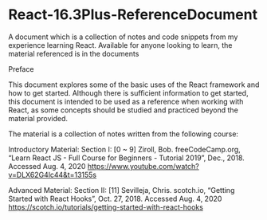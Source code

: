 # React-16.3Plus-ReferenceDocument
A document which is a collection of notes and code snippets from my experience learning React. Available for anyone looking to learn, the material referenced is in the documents

Preface

This document explores some of the basic uses of the React framework and how to get started. Although there is sufficient information to get started, this document is intended to be used as a reference when working with React, as some concepts should be studied and practiced beyond the material provided.

The material is a collection of notes written from the following course:

Introductory Material: Section I: [0 ~ 9] 
Ziroll, Bob. freeCodeCamp.org, “Learn React JS - Full Course for Beginners - Tutorial 2019”, Dec., 2018. Accessed Aug. 4, 2020
https://www.youtube.com/watch?v=DLX62G4lc44&t=13155s

Advanced Material: Section II: [11]
Sevilleja, Chris. scotch.io, “Getting Started with React Hooks”, Oct. 27, 2018. Accessed Aug. 4, 2020 
https://scotch.io/tutorials/getting-started-with-react-hooks

